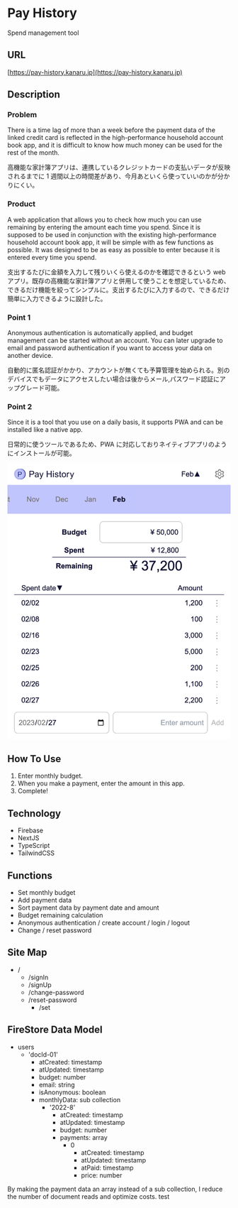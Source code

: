 # Pay History

Spend management tool

## URL

[https://pay-history.kanaru.jp](https://pay-history.kanaru.jp)

## Description

### Problem

There is a time lag of more than a week before the payment data of the linked credit card is reflected in the high-performance household account book app, and it is difficult to know how much money can be used for the rest of the month.

高機能な家計簿アプリは、連携しているクレジットカードの支払いデータが反映されるまでに 1 週間以上の時間差があり、今月あといくら使っていいのかが分かりにくい。

### Product

A web application that allows you to check how much you can use remaining by entering the amount each time you spend. Since it is supposed to be used in conjunction with the existing high-performance household account book app, it will be simple with as few functions as possible. It was designed to be as easy as possible to enter because it is entered every time you spend.

支出するたびに金額を入力して残りいくら使えるのかを確認できるという web アプリ。既存の高機能な家計簿アプリと併用して使うことを想定しているため、できるだけ機能を絞ってシンプルに。支出するたびに入力するので、できるだけ簡単に入力できるように設計した。

### Point 1

Anonymous authentication is automatically applied, and budget management can be started without an account. You can later upgrade to email and password authentication if you want to access your data on another device.

自動的に匿名認証がかかり、アカウントが無くても予算管理を始められる。別のデバイスでもデータにアクセスしたい場合は後からメール,パスワード認証にアップグレード可能。

### Point 2

Since it is a tool that you use on a daily basis, it supports PWA and can be installed like a native app.

日常的に使うツールであるため、PWA に対応しておりネイティブアプリのようにインストールが可能。

![screenshot](public/img/screenshot.png)

## How To Use

1. Enter monthly budget.
2. When you make a payment, enter the amount in this app.
3. Complete!

## Technology

- Firebase
- NextJS
- TypeScript
- TailwindCSS

## Functions

- Set monthly budget
- Add payment data
- Sort payment data by payment date and amount
- Budget remaining calculation
- Anonymous authentication / create account / login / logout
- Change / reset password

## Site Map

- /
  - /signIn
  - /signUp
  - /change-password
  - /reset-password
    - /set

## FireStore Data Model

- users
  - 'docId-01'
    - atCreated: timestamp
    - atUpdated: timestamp
    - budget: number
    - email: string
    - isAnonymous: boolean
    - monthlyData: sub collection
      - '2022-8'
        - atCreated: timestamp
        - atUpdated: timestamp
        - budget: number
        - payments: array
          - 0
            - atCreated: timestamp
            - atUpdated: timestamp
            - atPaid: timestamp
            - price: number

By making the payment data an array instead of a sub collection, I reduce the number of document reads and optimize costs.
test
